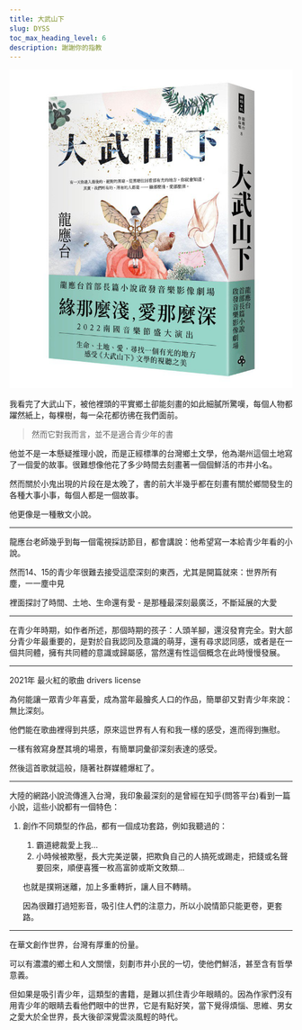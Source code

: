 ```yaml
---
title: 大武山下
slug: DYSS
toc_max_heading_level: 6
description: 謝謝你的指教
---
```

![](./static/大武山下.png)

我看完了大武山下，被他裡頭的平實鄉土卻能刻畫的如此細膩所驚嘆，每個人物都躍然紙上，每棵樹，每一朵花都彷彿在我們面前。
> 然而它對我而言，並不是適合青少年的書

他並不是一本懸疑推理小說，而是正經標準的台灣鄉土文學，他為潮州這個土地寫了一個愛的故事。很難想像他花了多少時間去刻畫著一個個鮮活的市井小名。

然而關於小鬼出現的片段在是太晚了，書的前大半幾乎都在刻畫有關於鄉間發生的各種大事小事，每個人都是一個故事。

他更像是一種散文小說。

---

龍應台老師幾乎到每一個電視採訪節目，都會講說：他希望寫一本給青少年看的小說。

然而14、15的青少年很難去接受這麼深刻的東西，尤其是開篇就來：世界所有塵，一一塵中見

裡面探討了時間、土地、生命還有愛 - 是那種最深刻最廣泛，不斷延展的大愛

---

在青少年時期，如作者所述，那個時期的孩子：人頭羊腳，還沒發育完全。對大部分青少年最重要的，是對於自我認同及意識的萌芽，還有尋求認同感，或者是在一個共同體，擁有共同體的意識或歸屬感，當然還有性這個概念在此時慢慢發展。

---

2021年 最火紅的歌曲 drivers license

為何能讓一眾青少年喜愛，成為當年最膾炙人口的作品，簡單卻又對青少年來說：無比深刻。

他們能在歌曲裡得到共感，原來這世界有人有和我一樣的感受，進而得到撫慰。

一樣有敘寫身歷其境的場景，有簡單詞彙卻深刻表達的感受。

然後這首歌就這般，隨著社群媒體爆紅了。

---

大陸的網路小說流傳進入台灣，我印象最深刻的是曾經在知乎(問答平台)看到一篇小說，這些小說都有一個特色：

1. 創作不同類型的作品，都有一個成功套路，例如我聽過的：
    1. 霸道總裁愛上我…
    2. 小時候被欺壓，長大完美逆襲，把欺負自己的人搞死或踢走，把錢或名聲要回來，順便喜獲一枚高富帥或斯文敗類…
    
    也就是撲朔迷離，加上多重轉折，讓人目不轉睛。
    
    因為很難打過短影音，吸引住人們的注意力，所以小說情節只能更卷，更套路。
    

---

在華文創作世界，台灣有厚重的份量。

可以有濃濃的鄉土和人文關懷，刻劃市井小民的一切，使他們鮮活，甚至含有哲學意義。

但如果是吸引青少年，這類型的書籍，是難以抓住青少年眼睛的。因為作家們沒有用青少年的眼睛去看他們眼中的世界，它是有點好笑，當下覺得煩惱、思維、男女之愛大於全世界，長大後卻深覺雲淡風輕的時代。
